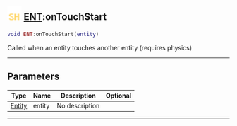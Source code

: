 ## <img src="../../.gitbook/assets/shared.png" width="32" height="32" /> [ENT](../ent/README.md):onTouchStart

```lua
void ENT:onTouchStart(entity)
```

Called when an entity touches another entity (requires physics)<br>

-----------------
## Parameters

| Type   | Name | Description | Optional |
| ------ | ---- | ----------- | -------: |
| [Entity](../entity/README.md) | entity | No description |  |


--------